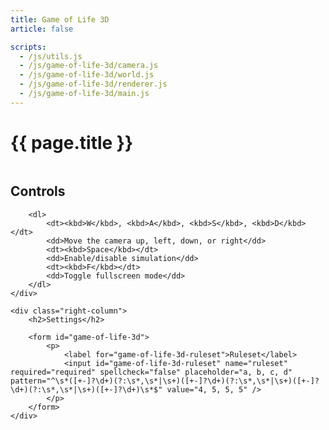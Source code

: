 ```yaml
---
title: Game of Life 3D
article: false

scripts:
  - /js/utils.js
  - /js/game-of-life-3d/camera.js
  - /js/game-of-life-3d/world.js
  - /js/game-of-life-3d/renderer.js
  - /js/game-of-life-3d/main.js
---
```


# {{ page.title }} #

<div class="bordered">
	<canvas id="game-of-life-3d-canvas" tabindex="0"></canvas>
</div>

<div class="columns">
	<div class="left-column">
		<h2>Controls</h2>

		<dl>
			<dt><kbd>W</kbd>, <kbd>A</kbd>, <kbd>S</kbd>, <kbd>D</kbd></dt>
			<dd>Move the camera up, left, down, or right</dd>
			<dt><kbd>Space</kbd></dt>
			<dd>Enable/disable simulation</dd>
			<dt><kbd>F</kbd></dt>
			<dd>Toggle fullscreen mode</dd>
		</dl>
	</div>

	<div class="right-column">
		<h2>Settings</h2>

		<form id="game-of-life-3d">
			<p>
				<label for="game-of-life-3d-ruleset">Ruleset</label>
				<input id="game-of-life-3d-ruleset" name="ruleset" required="required" spellcheck="false" placeholder="a, b, c, d" pattern="^\s*([+-]?\d+)(?:\s*,\s*|\s+)([+-]?\d+)(?:\s*,\s*|\s+)([+-]?\d+)(?:\s*,\s*|\s+)([+-]?\d+)\s*$" value="4, 5, 5, 5" />
			</p>
		</form>
	</div>
</div>